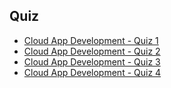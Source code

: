 ## Quiz

* [Cloud App Development - Quiz 1](https://docs.google.com/forms/d/e/1FAIpQLScmhm1O6ec2dTxSYILN8UUUrGJYAQoCK_vTFmC6LOxH24wJAQ/viewscore?viewscore=AE0zAgDeGKENox8ErMptthUKaxekOyVXeFRZBRHOhIuBYoY3Rx0VHxHnCJ7J09xIBg)
* [Cloud App Development - Quiz 2](https://docs.google.com/forms/d/e/1FAIpQLScwP-qD5j6QcLHbs6eutOqYNnhiMmfy1y7ITDFYzexg6B6F0Q/viewscore?viewscore=AE0zAgDVR11pUOwvzqllmbrErNXESzDPVHw-9Rbbrco5VNpYQ3MP8XfRgWnhZLc4UA)
* [Cloud App Development - Quiz 3](https://docs.google.com/forms/d/e/1FAIpQLScRNKdOhDDRNN-1WPwB7Z-yUn0Hpj8HdGHCMBAwyjZNKEfABA/viewscore?viewscore=AE0zAgCFiyLrW_wO9Z3vgvBEAif6568KVXTwFAyXWThZLRwYHrAYSV5scdxjcD9LUw)
* [Cloud App Development - Quiz 4](https://docs.google.com/forms/d/e/1FAIpQLSdR5KfRXHb-LPzc24KxmULgsTUCTQNozlxLNU1oz1dWFIHg8Q/viewscore?viewscore=AE0zAgCNx8HNSYdDqJb7ENyPNUHiAm9p2cbwZi0nWWlsiqzgqhFeApN0D_d4nu7bCg)
